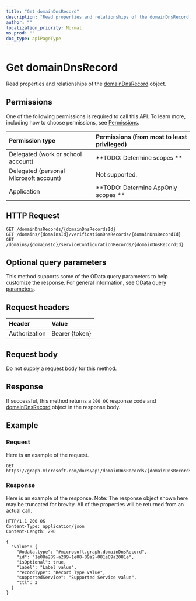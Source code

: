 ```yaml
---
title: "Get domainDnsRecord"
description: "Read properties and relationships of the domainDnsRecord object."
author: ""
localization_priority: Normal
ms.prod: ""
doc_type: apiPageType
---
```


# Get domainDnsRecord

Read properties and relationships of the [domainDnsRecord](../resources/domaindnsrecord.md) object.

## Permissions
One of the following permissions is required to call this API. To learn more, including how to choose permissions, see [Permissions](/concepts/permissions-reference.md).

|Permission type|Permissions (from most to least privileged)|
|:---|:---|
|Delegated (work or school account)|**TODO: Determine scopes **|
|Delegated (personal Microsoft account)|Not supported.|
|Application|**TODO: Determine AppOnly scopes **|

## HTTP Request
<!-- {
  "blockType": "ignored"
}
-->
``` http
GET /domainDnsRecords/{domainDnsRecordsId}
GET /domains/{domainsId}/verificationDnsRecords/{domainDnsRecordId}
GET /domains/{domainsId}/serviceConfigurationRecords/{domainDnsRecordId}
```

## Optional query parameters
This method supports some of the OData query parameters to help customize the response. For general information, see [OData query parameters](/graph/query-parameters).

## Request headers
|Header|Value|
|:---|:---|
|Authorization|Bearer {token}|

## Request body
Do not supply a request body for this method.

## Response
If successful, this method returns a `200 OK` response code and [domainDnsRecord](../resources/domaindnsrecord.md) object in the response body.

## Example

### Request
Here is an example of the request.
<!-- {
  "blockType": "request",
  "name": "get_domaindnsrecord"
}
-->
``` http
GET https://graph.microsoft.com/docs\api/domainDnsRecords/{domainDnsRecordsId}
```

### Response
Here is an example of the response. Note: The response object shown here may be truncated for brevity. All of the properties will be returned from an actual call.
<!-- {
  "blockType": "response",
  "truncated": true,
  "@odata.type": "microsoft.graph.domainDnsRecord"
}
-->
``` http
HTTP/1.1 200 OK
Content-Type: application/json
Content-Length: 290

{
  "value": {
    "@odata.type": "#microsoft.graph.domainDnsRecord",
    "id": "1e08a289-a289-1e08-89a2-081e89a2081e",
    "isOptional": true,
    "label": "Label value",
    "recordType": "Record Type value",
    "supportedService": "Supported Service value",
    "ttl": 3
  }
}
```

